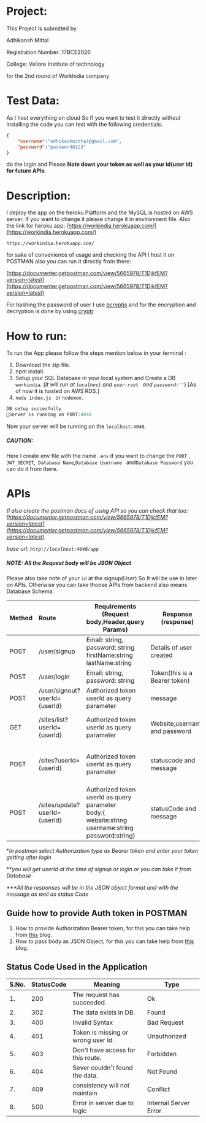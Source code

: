 # Project:

This Project is submitted by 

Adhikansh Mittal

Registration Number: 17BCE2026

College: Vellore Institute of technology 

for the 2nd round of WorkIndia company

# Test Data:

As I host everything on cloud So If you want to test it directly without installing the code you can test with the following credentials:

```json
{
    "username":"adhikashmittal@gmail.com",
    "password":"password@123"
}
```

do the login and Please <b>Note down your token as well as your id(user Id) for future APIs</b>.

# Description:

I deploy the app on the heroku Platform and the MySQL is hosted on AWS server. If you want to change it please change it in environment file. Also the link for heroku app: [https://workindia.herokuapp.com/](https://workindia.herokuapp.com/)

``https://workindia.herokuapp.com/``

for sake of convenience of usage and checking the API I host it on POSTMAN also you can run it directly from there:

[https://documenter.getpostman.com/view/5665978/T1DjkfEM?version=latest](https://documenter.getpostman.com/view/5665978/T1DjkfEM?version=latest)

For hashing the password of user I use [bcryptjs](https://www.npmjs.com/package/bcryptjs) and for the encryption and decryption is done by using [cryptr](https://www.npmjs.com/package/cryptr)

# How to run:

To run the App please follow the steps mention below in your terminal :

1. Download the zip file.
2. npm install.
3. Setup your SQL Database in your local system and Create a DB ``workindia``. (*It will run at ``localhost`` and ``user:root `` and ``password:''``*) [As of now it is hosted on AWS RDS.]
4. ```node index.js ``` or ```nodemon.```

```javascript
DB setup succesfully
🚀Server is running on PORT:4040
```

Now your server will be running on the ```localhost:4040```.

##### CAUTION: 

Here I create env file with the name ``.env`` if you want to change the ``PORT`` ,`` JWT_SECRET``,`` Database Name``,``Database Username `` and``Database Password``  you can do it from there.



# APIs

*(I also create the postman docs of using API so you can check that too: [https://documenter.getpostman.com/view/5665978/T1DjkfEM?version=latest](https://documenter.getpostman.com/view/5665978/T1DjkfEM?version=latest)*

*base url: ``http://localhost:4040/app``*

##### NOTE: All the Request body will be JSON Object

Please also take note of your ``id`` at the signup(User) So It will be use in later on APIs. Otherwise you can take thoose APIs from backend also means Database Schema.

| Method | Route                         | Requirements (Request <br />body,Header,query Params)        | Response (response)           | Description/<br />Requirement                          |
| ------ | :---------------------------- | ------------------------------------------------------------ | ----------------------------- | ------------------------------------------------------ |
| POST   | /user/signup                  | Email: string,<br />password: string<br />firstName:string<br />lastName:string | Details of user created       | To signup as User (<b>#1</b>)                          |
| POST   | /user/login                   | Email: string,<br />password: string                         | Token(this is a Bearer token) | To login as User(<b>#2</b>)                            |
| POST   | /user/signout?userId={userId} | Authorized token<br /> userId as query parameter             | message                       | To signout                                             |
| GET    | /sites/list?userId={userId}   | Authorized token<br />userId as query parameter              | Website,username and password | To get all the saved Password from DB (<b>#3</b>)      |
| POST   | /sites?userId={userId}        | Authorized token<br />userId as query parameter              | statuscode and message        | To store the username and password into DB (<b>#4</b>) |
| POST   | /sites/update?userId={userId} | Authorized token<br />userId as query parameter<br />body:{<br />website:string<br />username:string<br />password:string} | statusCode and message        | To update the already saved password into DB.          |

**In postman select Authorization type as Bearer token and enter your token getting after login*

***you will get userId at the time of signup or login or you can take it from Database*

*\*\*\*All the responses will be in the JSON object format and with the message as well as status Code*



## Guide how to provide Auth token in POSTMAN

1. How to provide Authorization Bearer token, for this you can take help from [this](https://learning.postman.com/docs/sending-requests/authorization/#bearer-token) blog.
2. How to pass body as JSON Object, for this you can take help from [this](https://learning.postman.com/docs/sending-requests/requests/#raw-data) blog.





## Status Code Used in the Application

| S.No. | StatusCode | Meaning                            | Type                  |
| ----- | ---------- | ---------------------------------- | --------------------- |
| 1.    | 200        | The request has succeeded.         | Ok                    |
| 2.    | 302        | The data exists in DB.             | Found                 |
| 3.    | 400        | Invalid Syntax                     | Bad Request           |
| 4.    | 401        | Token is missing or wrong user Id. | Unauthorized          |
| 5.    | 403        | Don't have access for this route.  | Forbidden             |
| 6.    | 404        | Sever couldn't found the data.     | Not Found             |
| 7.    | 409        | consistency will not maintain      | Conflict              |
| 8.    | 500        | Error in server due to logic       | Internal Server Error |


